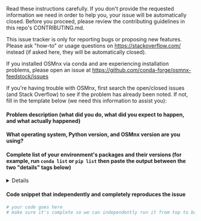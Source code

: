 Read these instructions carefully. If you don't provide the requested information we need in order to help you, your issue will be automatically closed. Before you proceed, please review the contributing guidelines in this repo's CONTRIBUTING.md.

This issue tracker is only for reporting bugs or proposing new features. Please ask "how-to" or usage questions on https://stackoverflow.com/ instead (if asked here, they will be automatically closed).

If you installed OSMnx via conda and are experiencing installation problems, please open an issue at https://github.com/conda-forge/osmnx-feedstock/issues

If you're having trouble with OSMnx, first search the open/closed issues (and Stack Overflow) to see if the problem has already been noted. If not, fill in the template below (we need this information to assist you):

#### Problem description (what did you do, what did you expect to happen, and what actually happened)

#### What operating system, Python version, and OSMnx version are you using?

#### Complete list of your environment's packages and their versions (for example, run `conda list` or `pip list` then paste the output between the two "details" tags below)

<details>
# Paste the output of your Python packages and their versions here, between these two "details" tags

</details>

#### Code snippet that independently and completely reproduces the issue

```python
# your code goes here
# make sure it's complete so we can independently run it from top to bottom
```
